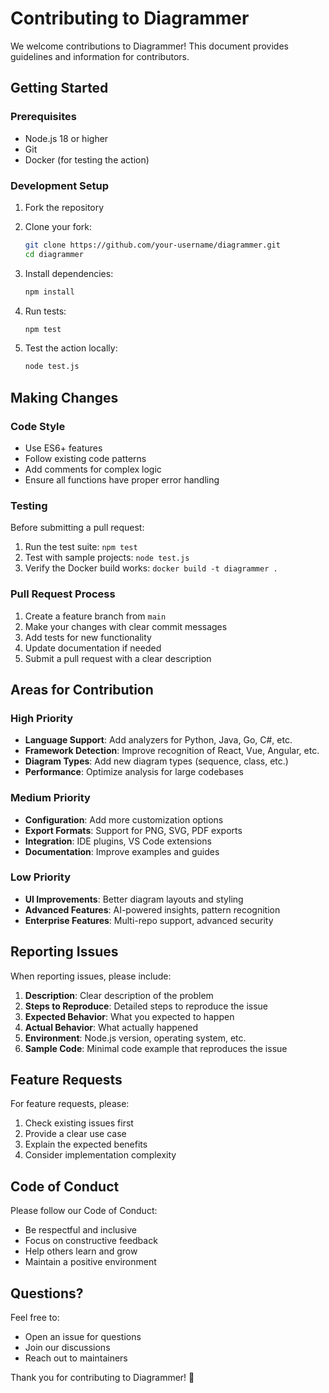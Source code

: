 # Contributing to Diagrammer

We welcome contributions to Diagrammer! This document provides guidelines and information for contributors.

## Getting Started

### Prerequisites

- Node.js 18 or higher
- Git
- Docker (for testing the action)

### Development Setup

1. Fork the repository
2. Clone your fork:
   ```bash
   git clone https://github.com/your-username/diagrammer.git
   cd diagrammer
   ```

3. Install dependencies:
   ```bash
   npm install
   ```

4. Run tests:
   ```bash
   npm test
   ```

5. Test the action locally:
   ```bash
   node test.js
   ```

## Making Changes

### Code Style

- Use ES6+ features
- Follow existing code patterns
- Add comments for complex logic
- Ensure all functions have proper error handling

### Testing

Before submitting a pull request:

1. Run the test suite: `npm test`
2. Test with sample projects: `node test.js`
3. Verify the Docker build works: `docker build -t diagrammer .`

### Pull Request Process

1. Create a feature branch from `main`
2. Make your changes with clear commit messages
3. Add tests for new functionality
4. Update documentation if needed
5. Submit a pull request with a clear description

## Areas for Contribution

### High Priority

- **Language Support**: Add analyzers for Python, Java, Go, C#, etc.
- **Framework Detection**: Improve recognition of React, Vue, Angular, etc.
- **Diagram Types**: Add new diagram types (sequence, class, etc.)
- **Performance**: Optimize analysis for large codebases

### Medium Priority

- **Configuration**: Add more customization options
- **Export Formats**: Support for PNG, SVG, PDF exports
- **Integration**: IDE plugins, VS Code extensions
- **Documentation**: Improve examples and guides

### Low Priority

- **UI Improvements**: Better diagram layouts and styling
- **Advanced Features**: AI-powered insights, pattern recognition
- **Enterprise Features**: Multi-repo support, advanced security

## Reporting Issues

When reporting issues, please include:

1. **Description**: Clear description of the problem
2. **Steps to Reproduce**: Detailed steps to reproduce the issue
3. **Expected Behavior**: What you expected to happen
4. **Actual Behavior**: What actually happened
5. **Environment**: Node.js version, operating system, etc.
6. **Sample Code**: Minimal code example that reproduces the issue

## Feature Requests

For feature requests, please:

1. Check existing issues first
2. Provide a clear use case
3. Explain the expected benefits
4. Consider implementation complexity

## Code of Conduct

Please follow our Code of Conduct:

- Be respectful and inclusive
- Focus on constructive feedback
- Help others learn and grow
- Maintain a positive environment

## Questions?

Feel free to:
- Open an issue for questions
- Join our discussions
- Reach out to maintainers

Thank you for contributing to Diagrammer! 🎉
